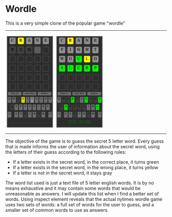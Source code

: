 # Wordle

This is a very simple clone of the popular game "wordle"

<hr>

<img src="/example_pics/pic1.png" alt="drawing" width="30%"/> <img src="/example_pics/pic2.png" alt="drawing" width="30%"/>

<hr>

The objective of the game is to guess the secret 5 letter word. Every guess that is made informs the user of information about the secret word, using the letters of their guess according to the following rules:
  - If a letter exists in the secret word, in the correct place, it turns green
  - If a letter exists in the secret word, in the wrong place, it turns yellow
  - If a letter is not in the secret word, it stays gray
  
The word list used is just a text file of 5 letter english words. It is by no means exhaustive and it may contain some words that would be unreasonable as answers. I will update this list when I find a better set of words. Using inspect element reveals that the actual nytimes wordle game uses two sets of words: a full set of words for the user to guess, and a smaller set of common words to use as answers.
